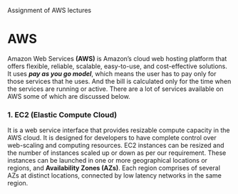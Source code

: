 
Assignment of AWS lectures

# AWS

Amazon Web Services **(AWS)** is Amazon’s cloud web hosting platform that offers flexible, reliable, scalable, easy-to-use, and cost-effective solutions.
It uses ***pay as you go model***, which means the user has to pay only for those services that he uses. And the bill is calculated only for the time when the services are running or active. There are a lot of services available on AWS some of which are discussed below.

### 1. **EC2 (Elastic Compute Cloud)**
It is a web service interface that provides resizable compute capacity in the AWS cloud. It is designed for developers to have complete control over web-scaling and computing resources.
EC2 instances can be resized and the number of instances scaled up or down as per our requirement. These instances can be launched in one or more geographical locations or regions, and **Availability Zones (AZs)**. Each region comprises of several AZs at distinct locations, connected by low latency networks in the same region.
